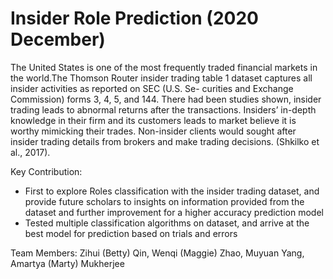 # Insider Role Prediction (2020 December)

The United States is one of the most frequently traded financial markets in the world.The Thomson Router insider trading table 1 dataset captures all insider activities as reported on SEC (U.S. Se- curities and Exchange Commission) forms 3, 4, 5, and 144. There had been studies shown, insider trading leads to abnormal returns after the transactions. Insiders’ in-depth knowledge in their firm and its customers leads to market believe it is worthy mimicking their trades. Non-insider clients would sought after insider trading details from brokers and make trading decisions. (Shkilko et al., 2017).

Key Contribution:
- First to explore Roles classification with the insider trading dataset, and provide future scholars to insights on information provided from the dataset and further improvement for a higher accuracy prediction model 
- Tested multiple classification algorithms on dataset, and arrive at the best model for prediction based on trials and errors

Team Members:
Zihui (Betty) Qin, 
Wenqi (Maggie) Zhao,
Muyuan Yang,
Amartya (Marty) Mukherjee
